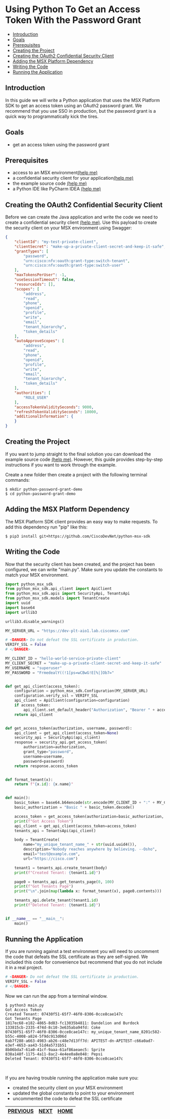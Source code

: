 # Using Python To Get an Access Token With the Password Grant
* [Introduction](#introduction)
* [Goals](#goals)
* [Prerequisites](#prerequisites)
* [Creating the Project](#creating-the-project)
* [Creating the OAuth2 Confidential Security Client](#creating-the-oauth2-confidential-security-client)
* [Adding the MSX Platform Dependency](#adding-the-msx-platform-dependency)
* [Writing the Code](#writing-the-code)
* [Running the Application](#running-the-application)


## Introduction
In this guide we will write a Python application that uses the MSX Platform SDK to get an access token using an OAuth2 password grant. We recommend that you use SSO in production, but the password grant is a quick way to programmatically kick the tires.


## Goals
* get an access token using the password grant


## Prerequisites
* access to an MSX environment[(help me)](../01-msx-developer-program-basics/02-getting-access-to-an-msx-environment.md)
* a confidential security client for your application[(help me)](../01-msx-developer-program-basics/80-configuring-security-clients.md)
* the example source code [(help me)](https://github.com/CiscoDevNet/msx-examples/tree/main/python-password-grant-demo)
* a Python IDE like PyCharm IDEA [(help me)](https://www.jetbrains.com/pycharm/)


## Creating the OAuth2 Confidential Security Client
Before we can create the Java application and write the code we need to create a confidential security client [(help me)](../01-msx-developer-program-basics/80-configuring-security-clients.md). Use this payload to create the security client on your MSX environment using Swagger:
```json
{
    "clientId": "my-test-private-client",
    "clientSecret": "make-up-a-private-client-secret-and-keep-it-safe",
    "grantTypes": [
        "password", 
        "urn:cisco:nfv:oauth:grant-type:switch-tenant", 
        "urn:cisco:nfv:oauth:grant-type:switch-user"
    ],
    "maxTokensPerUser": -1,
    "useSessionTimeout": false,
    "resourceIds": [],
    "scopes": [
        "address",
        "read",
        "phone",
        "openid",
        "profile",
        "write",
        "email",
        "tenant_hierarchy", 
        "token_details"
    ],
    "autoApproveScopes": [
        "address",
        "read",
        "phone",
        "openid",
        "profile",
        "write",
        "email",
        "tenant_hierarchy", 
        "token_details"
    ],
    "authorities": [
        "ROLE_USER"
    ],
    "accessTokenValiditySeconds": 9000,
    "refreshTokenValiditySeconds": 18000,
    "additionalInformation": {
    }
}
```


## Creating the Project
If you want to jump straight to the final solution you can download the example source code  [(help me)](https://github.com/CiscoDevNet/msx-examples/tree/examples/python-password-grant-demo). However, this guide provides step-by-step instructions if you want to work through the example.

Create a new folder then create a project with the following terminal commands:
```shell
$ mkdir python-password-grant-demo
$ cd python-password-grant-demo
```


## Adding the MSX Platform Dependency
The MSX Platform SDK client provides an easy way to make requests. To add this dependency run "pip" like this:
```shell
$ pip3 install git+https://github.com/CiscoDevNet/python-msx-sdk
```


## Writing the Code
Now that the security client has been created, and the project has been configured, we can write "main.py". Make sure you update the constants to match your MSX environment. 

```python
import python_msx_sdk
from python_msx_sdk.api_client import ApiClient
from python_msx_sdk.apis import SecurityApi, TenantsApi
from python_msx_sdk.models import TenantCreate
import uuid
import base64
import urllib3

urllib3.disable_warnings()

MY_SERVER_URL = "https://dev-plt-aio1.lab.ciscomsx.com"

# <DANGER> Do not defeat the SSL certificate in production.
VERIFY_SSL = False
# </DANGER>

MY_CLIENT_ID = "hello-world-service-private-client"
MY_CLIENT_SECRET = "make-up-a-private-client-secret-and-keep-it-safe"
MY_USERNAME = "superuser"
MY_PASSWORD = "FrmedealY((!1[ps=wCBwG!E[%|]Ob7="


def get_api_client(access_token):
    configuration = python_msx_sdk.Configuration(MY_SERVER_URL)
    configuration.verify_ssl = VERIFY_SSL
    api_client = ApiClient(configuration=configuration)
    if access_token:
        api_client.set_default_header("Authorization", "Bearer " + access_token)
    return api_client


def get_access_token(authorization, username, password):
    api_client = get_api_client(access_token=None)
    security_api = SecurityApi(api_client)
    response = security_api.get_access_token(
        authorization=authorization,
        grant_type="password",
        username=username,
        password=password)
    return response.access_token


def format_tenant(x):
    return f"{x.id}: {x.name}"


def main():
    basic_token = base64.b64encode(str.encode(MY_CLIENT_ID + ":" + MY_CLIENT_SECRET))
    basic_authorization = "Basic " + basic_token.decode()

    access_token = get_access_token(authorization=basic_authorization, username=MY_USERNAME, password=MY_PASSWORD)
    print(f"Got Access Token")
    api_client = get_api_client(access_token=access_token)
    tenants_api = TenantsApi(api_client)

    body = TenantCreate(
        name="my_unique_tenant_name_" + str(uuid.uuid4()),
        description="Nobody reaches anywhere by believing. --Osho",
        email="test@example.com",
        url="https://cisco.com")

    tenant1 = tenants_api.create_tenant(body)
    print(f"Created Tenant: {tenant1.id}")

    page0 = tenants_api.get_tenants_page(0, 100)
    print(f"Got Tenants Page")
    print("\n".join(map(lambda x: format_tenant(x), page0.contents)))

    tenants_api.delete_tenant(tenant1.id)
    print(f"Deleted Tenant: {tenant1.id}")


if __name__ == "__main__":
    main()
```


## Running the Application
If you are running against a test environment you will need to uncomment the code that defeats the SSL certificate as they are self-signed. We included this code for convenience but recommend that you do not include it in a real project.
```python
# <DANGER> Do not defeat the SSL certificate in production.
VERIFY_SSL = False  
# </DANGER>
```


Now we can run the app from a terminal window.
```shell
$ python3 main.py 
Got Access Token
Created Tenant: 07430f51-65f7-46f0-8306-0cce8cae147c
Got Tenants Page
1817ec68-e182-4865-8d83-fc13035b4811: Dandelion and Burdock
133815cb-2335-474d-8c10-3e635aba94fd: Coke
07430f51-65f7-46f0-8306-0cce8cae147c: my_unique_tenant_name_8201c582-b55c-4008-a824-5f9dc913d06d
8ab7f288-a663-4983-ab26-c48e7d13ff7d: APITEST-dn-APITEST-c66a0ad7-e3ef-4653-aa43-51d4a5731b51
8b06bda7-61a0-41cf-9aaa-61af86aeaec5: Sprite
838a148f-1175-4a11-8ac2-4e4ee0a8e048: Pepsi
Deleted Tenant: 07430f51-65f7-46f0-8306-0cce8cae147c
```

<br>

If you are having trouble running the application make sure you:
* created the security client on your MSX environment
* updated the global constants to point to your environment
* uncommented the code to defeat the SSL certificate


| [PREVIOUS](03-using-go-to-get-an-access-token-with-the-password-grant.md) | [NEXT](10-catalog-microservice.md) | [HOME](../index.md#msx-platform-sdk) |
|---|---|---|